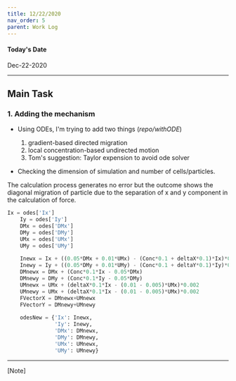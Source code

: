 ```yaml
---
title: 12/22/2020
nav_order: 5 
parent: Work Log
---
```


#### Today's Date
Dec-22-2020

--------------------------------------------------------------------------------
## Main Task

### 1. Adding the mechanism 
- Using ODEs, I'm trying to add two things (*repo/withODE*)
    1. gradient-based directed migration
    2. local concentration-based undirected motion 
    3. Tom's suggestion: Taylor expension to avoid ode solver

- Checking the dimension of simulation and number of cells/particles. 

The calculation process generates no error but the outcome shows the diagonal migration of particle due to the separation of x and y component in the calculation of force. 

```python
Ix = odes['Ix'] 
    Iy = odes['Iy'] 
    DMx = odes['DMx'] 
    DMy = odes['DMy'] 
    UMx = odes['UMx'] 
    UMy = odes['UMy'] 
    
    Inewx = Ix + ((0.05*DMx + 0.01*UMx) - (Conc*0.1 + deltaX*0.1)*Ix)*0.002 
    Inewy = Iy + ((0.05*DMy + 0.01*UMy) - (Conc*0.1 + deltaY*0.1)*Iy)*0.002 
    DMnewx = DMx + (Conc*0.1*Ix - 0.05*DMx)
    DMnewy = DMy + (Conc*0.1*Iy - 0.05*DMy)
    UMnewx = UMx + (deltaX*0.1*Ix - (0.01 - 0.005)*UMx)*0.002
    UMnewy = UMx + (deltaX*0.1*Ix - (0.01 - 0.005)*UMx)*0.002
    FVectorX = DMnewx+UMnewx
    FVectorY = DMnewy+UMnewy
    
    odesNew = {'Ix': Inewx,
               'Iy': Inewy,
               'DMx': DMnewx,
               'DMy': DMnewy,
               'UMx': UMnewx, 
               'UMy': UMnewy}
```

----------------------------------------------------------
[Note]